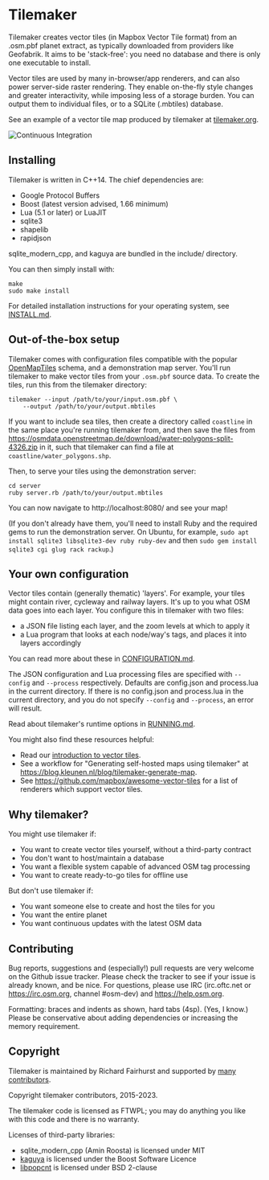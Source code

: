 # Tilemaker

Tilemaker creates vector tiles (in Mapbox Vector Tile format) from an .osm.pbf planet extract, as typically downloaded from providers like Geofabrik. It aims to be 'stack-free': you need no database and there is only one executable to install.

Vector tiles are used by many in-browser/app renderers, and can also power server-side raster rendering. They enable on-the-fly style changes and greater interactivity, while imposing less of a storage burden. You can output them to individual files, or to a SQLite (.mbtiles) database.

See an example of a vector tile map produced by tilemaker at [tilemaker.org](https://tilemaker.org).

![Continuous Integration](https://github.com/systemed/tilemaker/workflows/Continuous%20Integration/badge.svg)

## Installing

Tilemaker is written in C++14. The chief dependencies are:

* Google Protocol Buffers
* Boost (latest version advised, 1.66 minimum)
* Lua (5.1 or later) or LuaJIT
* sqlite3
* shapelib
* rapidjson

sqlite_modern_cpp, and kaguya are bundled in the include/ directory.

You can then simply install with:

    make
    sudo make install
	
For detailed installation instructions for your operating system, see [INSTALL.md](docs/INSTALL.md).

## Out-of-the-box setup

Tilemaker comes with configuration files compatible with the popular [OpenMapTiles](https://openmaptiles.org) schema, and a demonstration map server. You'll run tilemaker to make vector tiles from your `.osm.pbf` source data. To create the tiles, run this from the tilemaker directory:

    tilemaker --input /path/to/your/input.osm.pbf \
        --output /path/to/your/output.mbtiles

If you want to include sea tiles, then create a directory called `coastline` in the same place you're running tilemaker from, and then save the files from https://osmdata.openstreetmap.de/download/water-polygons-split-4326.zip in it, such that tilemaker can find a file at `coastline/water_polygons.shp`.

Then, to serve your tiles using the demonstration server:

    cd server
    ruby server.rb /path/to/your/output.mbtiles

You can now navigate to http://localhost:8080/ and see your map!

(If you don't already have them, you'll need to install Ruby and the required gems to run the demonstration server. On Ubuntu, for example, `sudo apt install sqlite3 libsqlite3-dev ruby ruby-dev` and then `sudo gem install sqlite3 cgi glug rack rackup`.)

## Your own configuration

Vector tiles contain (generally thematic) 'layers'. For example, your tiles might contain river, cycleway and railway layers. It's up to you what OSM data goes into each layer. You configure this in tilemaker with two files:

* a JSON file listing each layer, and the zoom levels at which to apply it
* a Lua program that looks at each node/way's tags, and places it into layers accordingly

You can read more about these in [CONFIGURATION.md](docs/CONFIGURATION.md).

The JSON configuration and Lua processing files are specified with `--config` and `--process` respectively. Defaults are config.json and process.lua in the current directory. If there is no config.json and process.lua in the current directory, and you do not specify `--config` and `--process`, an error will result.

Read about tilemaker's runtime options in [RUNNING.md](docs/RUNNING.md).

You might also find these resources helpful:

* Read our [introduction to vector tiles](docs/VECTOR_TILES.md).
* See a workflow for "Generating self-hosted maps using tilemaker" at https://blog.kleunen.nl/blog/tilemaker-generate-map.
* See https://github.com/mapbox/awesome-vector-tiles for a list of renderers which support vector tiles.

## Why tilemaker?

You might use tilemaker if:

* You want to create vector tiles yourself, without a third-party contract
* You don't want to host/maintain a database
* You want a flexible system capable of advanced OSM tag processing
* You want to create ready-to-go tiles for offline use

But don't use tilemaker if:

* You want someone else to create and host the tiles for you
* You want the entire planet
* You want continuous updates with the latest OSM data

## Contributing

Bug reports, suggestions and (especially!) pull requests are very welcome on the Github issue tracker. Please check the tracker to see if your issue is already known, and be nice. For questions, please use IRC (irc.oftc.net or https://irc.osm.org, channel #osm-dev) and https://help.osm.org.

Formatting: braces and indents as shown, hard tabs (4sp). (Yes, I know.) Please be conservative about adding dependencies or increasing the memory requirement.

## Copyright

Tilemaker is maintained by Richard Fairhurst and supported by [many contributors](https://github.com/systemed/tilemaker/graphs/contributors).

Copyright tilemaker contributors, 2015-2023.

The tilemaker code is licensed as FTWPL; you may do anything you like with this code and there is no warranty.

Licenses of third-party libraries:

- sqlite_modern_cpp (Amin Roosta) is licensed under MIT
- [kaguya](https://github.com/satoren/kaguya) is licensed under the Boost Software Licence
- [libpopcnt](https://github.com/kimwalisch/libpopcnt) is licensed under BSD 2-clause

